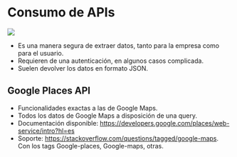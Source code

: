 # Consumo de APIs

![](https://developer.spotify.com/assets/WebAPI_intro.png)

* Es una manera segura de extraer datos, tanto para la empresa como para el usuario.
* Requieren de una autenticación, en algunos casos complicada.
* Suelen devolver los datos en formato JSON.

## Google Places API

* Funcionalidades exactas a las de Google Maps.
* Todos los datos de Google Maps a disposición de una query.
* Documentación disponible: https://developers.google.com/places/web-service/intro?hl=es
* Soporte: https://stackoverflow.com/questions/tagged/google-maps. Con los tags Google-places, Google-maps, otras.



